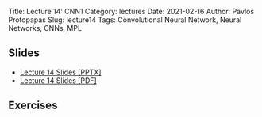 Title: Lecture 14: CNN1
Category: lectures
Date: 2021-02-16
Author: Pavlos Protopapas
Slug: lecture14
Tags: Convolutional Neural Network, Neural Networks, CNNs, MPL


## Slides
- [Lecture 14 Slides [PPTX]]({static}slides/CNN1.pptx)
- [Lecture 14 Slides [PDF]]({static}slides/CNN1.pdf)


## Exercises
